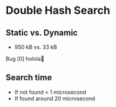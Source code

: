 # Double Hash Search

## Static vs. Dynamic
- 950 kB vs. 33 kB

Bug [0] holola􋆵

## Search time

- If not found < 1 microsecond
- If found around 20 microsecond
